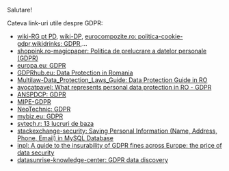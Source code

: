 Salutare!

Cateva link-uri utile despre GDPR:

- [wiki-RG pt PD](https://ro.wikipedia.org/wiki/Regulamentul_General_privind_Protec%C8%9Bia_Datelor), [wiki-DP](https://ro.wikipedia.org/wiki/Date_personale),
  [eurocompozite.ro: politica-cookie-gdpr](https://www.eurocompozite.ro/index.php/politica-cookie-gdpr),[wikidrinks: GDPR](https://wikidrinks.ro/gdpr/?srsltid=AfmBOopGdiIKZtJ7qLWryLDA_rXS0J0spFveNNkP4k_w1iZSprSt2zwN),...
- [shoppink.ro-magicpaper: Politica de prelucrare a datelor personale (GDPR)](https://magicpaper.shoppink.ro/politica-de-prelucrare-a-datelor-personale-gdpr/)
- [europa.eu: GDPR](https://europa.eu/youreurope/business/dealing-with-customers/data-protection/data-protection-gdpr/index_ro.htm)
- [GDPRhub.eu: Data Protection in Romania](https://gdprhub.eu/Data_Protection_in_Romania)
- [Multilaw-Data_Protection_Laws_Guide: Data Protection Guide in RO](https://multilaw.com/Multilaw/Multilaw/Data_Protection_Laws_Guide/DataProtection_Guide_Romania.aspx)
- [avocatpavel: What represents personal data protection in RO - GDPR ](https://www.avocatpavel.com/what-represents-personal-data-protection-in-romania-gdpr/)
- [ANSPDCP: GDPR](https://www.dataprotection.ro/?page=noua%20_pagina_regulamentul_GDPR)
- [MIPE-GDPR](https://mfe.gov.ro/informatii-de-interes-public/solicitare-informatii-legislatie/protectia-datelor-cu-caracter-personal-gdpr/)
- [NeoTechnic: GDPR](https://neotehnic.ro/politica-de-confidentialitate/?gad_source=1&gclid=Cj0KCQiAwtu9BhC8ARIsAI9JHamvy5FM4WPMfqVhm9IdpLmgWFpzSs4pM0x1V37dk7RlEtvJ6GWTxQEaApsxEALw_wcB)
- [mybiz.eu: GDPR](https://mybiz.eu/?gad_source=1&gclid=Cj0KCQiAwtu9BhC8ARIsAI9JHalV-4b-wAyNl22FlmvqAA63UWsmtyFDTkIjSkRQNc0nevUk5JV6XjEaAsdHEALw_wcB)
- [svtech.r: 13 lucruri de baza](https://www.svtech.ro/13-lucruri-de-baza-pe-care-trebuie-sa-le-stii-legat-de-gdpr/)
- [stackexchange-security: Saving Personal Information (Name, Address, Phone, Email) in MySQL Database](https://security.stackexchange.com/questions/108248/saving-personal-information-name-address-phone-email-in-mysql-database)
- [inpl: A guide to the insurability of GDPR fines across Europe: the price of data security](https://inplp.com/latest-news/article/a-guide-to-the-insurability-of-gdpr-fines-across-europe-the-price-of-data-security/)
- [datasunrise-knowledge-center: GDPR data discovery](https://www.datasunrise.com/knowledge-center/gdpr-data-discovery/)
